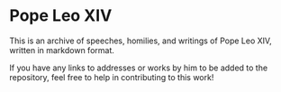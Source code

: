 # Pope Leo XIV

This is an archive of speeches, homilies, and writings of Pope Leo XIV, written in markdown format.

If you have any links to addresses or works by him to be added to the repository, feel free to help in contributing to this work!
